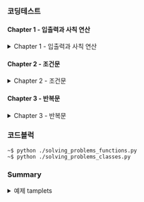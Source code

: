 ### 코딩테스트
#### Chapter 1 - 입출력과 사칙 연산

<details>

  <summary>Chapter 1 - 입출력과 사칙 연산</summary>

  | 구분 | 소스 | 문제설명 | 출처 |
  | -- | -- | -- | -- |
  | 입출력 | [py](./coding_tests/chapter01/2557.py) | Hello world!를 출력 | [백준](https://www.acmicpc.net/problem/2557)|
  | 입출력 | [py](./coding_tests/chapter01/1000.py) | A + B | [백준](https://www.acmicpc.net/problem/1000) |
  | 입출력 | [py](./coding_tests/chapter01/1001.py) | A - B | [백준](https://www.acmicpc.net/problem/1001) |
  | 입출력 | [py](./coding_tests/chapter01/10998.py) | A * B | [백준](https://www.acmicpc.net/problem/10998) |
  | 입출력 | [py](./coding_tests/chapter01/1008.py) | A / B | [백준](https://www.acmicpc.net/problem/1008) |
  | 입출력 | [py](./coding_tests/chapter01/10869.py) | 사칙연산 | [백준](https://www.acmicpc.net/problem/10869) |
  | 입출력 | [py](./coding_tests/chapter01/10926.py) | ??! | [백준](https://www.acmicpc.net/problem/10926) |
  | 입출력 | [py](./coding_tests/chapter01/18108.py) | 1998년생인 내가 태국에서는 2541년생?! | [백준](https://www.acmicpc.net/problem/18108) |
  | 입출력 | [py](./coding_tests/chapter01/10430.py) | 나머지 | [백준](https://www.acmicpc.net/problem/10430) |
  | 입출력 | [py](./coding_tests/chapter01/2588.py) | 곱셈 | [백준](https://www.acmicpc.net/problem/2588) |
  | 입출력 | [py](./coding_tests/chapter01/11382.py) | 꼬마 정민 | [백준](https://www.acmicpc.net/problem/11382) |
  | 입출력 | [py](./coding_tests/chapter01/10171.py) | 고양이 | [백준](https://www.acmicpc.net/problem/10171) |
  | 입출력 | [py](./coding_tests/chapter01/10172.py) | 개 | [백준](https://www.acmicpc.net/problem/10172) |

</details>

#### Chapter 2 - 조건문

<details>

  <summary>Chapter 2 - 조건문</summary>

  | 구분 | 소스 | 문제설명 | 출처 |
  | -- | -- | -- | -- |
  | 조건문 | [py](./coding_tests/chapter02/1330.py) | 두 수 비교하기 | [백준](https://www.acmicpc.net/problem/1330) |
  | 조건문 | [py](./coding_tests/chapter02/9498.py) | 시험 성적 | [백준](https://www.acmicpc.net/problem/9498) |
  | 조건문 | [py](./coding_tests/chapter02/2753.py) | 윤년 | [백준](https://www.acmicpc.net/problem/2753) |
  | 조건문 | [py](./coding_tests/chapter02/14681.py) | 사분면 고르기 | [백준](https://www.acmicpc.net/problem/14681) |
  | 조건문 | [py](./coding_tests/chapter02/2884.py) | 알람 시계 | [백준](https://www.acmicpc.net/problem/2884) |
  | 조건문 | [py](./coding_tests/chapter02/2525.py) | 오븐 시계 | [백준](https://www.acmicpc.net/problem/2525) |
  | 조건문 | [py](./coding_tests/chapter02/2480.py) | 주사위 세개 | [백준](https://www.acmicpc.net/problem/2480) |

</details>


#### Chapter 3 - 반복문

<details>

  <summary>Chapter 3 - 반복문</summary>

  | 구분 | 소스 | 문제설명 | 출처 |
  | -- | -- | -- | -- |
  | 반복문 | [py](./coding_tests/chapter03/2739.py) | 구구단 | [백준](https://www.acmicpc.net/problem/2739) |
  | 반복문 | [py](./coding_tests/chapter03/10950.py) | A+B -3 | [백준](https://www.acmicpc.net/problem/10950) |
  | 반복문 | [py](./coding_tests/chapter03/8393.py) | 합 | [백준](https://www.acmicpc.net/problem/8393) |
  | 반복문 | [py](./coding_tests/chapter03/25304.py) | 영수증 | [백준](https://www.acmicpc.net/problem/25304) |
  | 반복문 | [py](./coding_tests/chapter03/25314.py) | 코딩은 체육과목 입니다 | [백준](https://www.acmicpc.net/problem/25314) |
  | 반복문 | [py](./coding_tests/chapter03/15552.py) | 빠른 A+B | [백준](https://www.acmicpc.net/problem/15552) |
  | 반복문 | [py](./coding_tests/chapter03/11021.py) | A+B-7 | [백준](https://www.acmicpc.net/problem/11021) |
  | 반복문 | [py](./coding_tests/chapter03/11022.py) | A+B-8 | [백준](https://www.acmicpc.net/problem/11022) |

</details>


### 코드블럭
```
~$ python ./solving_problems_functions.py
~$ python ./solving_problems_classes.py
```


### Summary
<details>
  <summary>예제 tamplets</summary>
  <p>추가적인 정보가 여기에 표시됩니다.</p>
</details>

